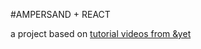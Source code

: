 #AMPERSAND + REACT

a project based on [tutorial videos from &yet](http://learn.humanjavascript.com/react-ampersand)


